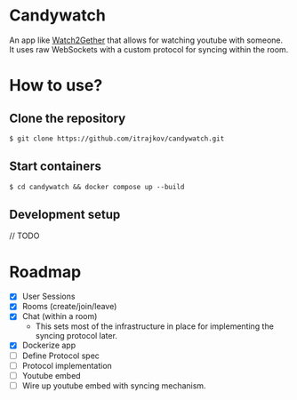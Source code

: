 # Candywatch

An app like [Watch2Gether](https://w2g.tv/en/) that allows for watching youtube with someone.
It uses raw WebSockets with a custom protocol for syncing within the room.

# How to use?
## Clone the repository

``` markdown
$ git clone https://github.com/itrajkov/candywatch.git
```

## Start containers

``` markdown
$ cd candywatch && docker compose up --build 
```


## Development setup
// TODO

# Roadmap
- [x] User Sessions
- [x] Rooms (create/join/leave)
- [x] Chat (within a room)
  - This sets most of the infrastructure in place for implementing the syncing protocol later.
- [x] Dockerize app
- [ ] Define Protocol spec
- [ ] Protocol implementation
- [ ] Youtube embed
- [ ] Wire up youtube embed with syncing mechanism.
